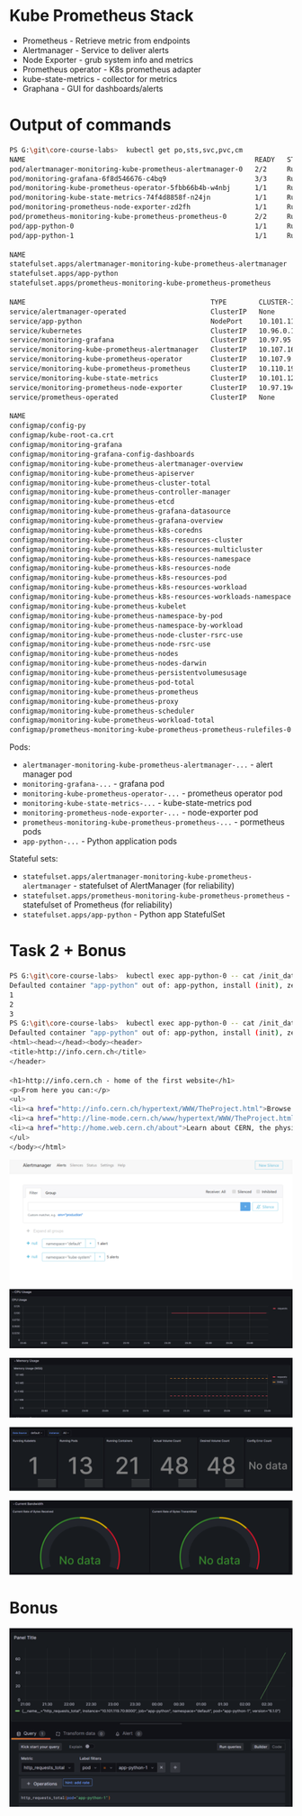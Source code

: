# Kube Prometheus Stack

- Prometheus - Retrieve metric from endpoints
- Alertmanager - Service to deliver alerts
- Node Exporter - grub system info and metrics
- Prometheus operator - K8s prometheus adapter
- kube-state-metrics - collector for metrics
- Graphana - GUI for dashboards/alerts

# Output of commands

```bash
PS G:\git\core-course-labs>  kubectl get po,sts,svc,pvc,cm
NAME                                                         READY   STATUS    RESTARTS   AGE
pod/alertmanager-monitoring-kube-prometheus-alertmanager-0   2/2     Running   0          119s
pod/monitoring-grafana-6f8d546676-c4bq9                      3/3     Running   0          2m37s
pod/monitoring-kube-prometheus-operator-5fbb66b4b-w4nbj      1/1     Running   0          2m37s
pod/monitoring-kube-state-metrics-74f4d8858f-n24jn           1/1     Running   0          2m37s
pod/monitoring-prometheus-node-exporter-zd2fh                1/1     Running   0          2m37s
pod/prometheus-monitoring-kube-prometheus-prometheus-0       2/2     Running   0          119s
pod/app-python-0                                             1/1     Running   0          3m47s
pod/app-python-1                                             1/1     Running   0          3m47s

NAME                                                                    READY   AGE
statefulset.apps/alertmanager-monitoring-kube-prometheus-alertmanager   1/1     119s
statefulset.apps/app-python                                             2/2     3m47s
statefulset.apps/prometheus-monitoring-kube-prometheus-prometheus       1/1     119s

NAME                                              TYPE        CLUSTER-IP       EXTERNAL-IP   PORT(S)                      AGE
service/alertmanager-operated                     ClusterIP   None             <none>        9093/TCP,9094/TCP,9094/UDP   119s
service/app-python                                NodePort    10.101.119.70    <none>        8000:32523/TCP               3m47s
service/kubernetes                                ClusterIP   10.96.0.1        <none>        443/TCP                      15m
service/monitoring-grafana                        ClusterIP   10.97.95.83      <none>        80/TCP                       2m37s
service/monitoring-kube-prometheus-alertmanager   ClusterIP   10.107.164.44    <none>        9093/TCP,8080/TCP            2m37s
service/monitoring-kube-prometheus-operator       ClusterIP   10.107.9.40      <none>        443/TCP                      2m37s
service/monitoring-kube-prometheus-prometheus     ClusterIP   10.110.198.61    <none>        9090/TCP,8080/TCP            2m37s
service/monitoring-kube-state-metrics             ClusterIP   10.101.124.243   <none>        8080/TCP                     2m37s
service/monitoring-prometheus-node-exporter       ClusterIP   10.97.194.51     <none>        9100/TCP                     2m37s
service/prometheus-operated                       ClusterIP   None             <none>        9090/TCP                     119s

NAME                                                                     DATA   AGE
configmap/config-py                                                      2      3m47s
configmap/kube-root-ca.crt                                               1      15m
configmap/monitoring-grafana                                             1      2m38s
configmap/monitoring-grafana-config-dashboards                           1      2m38s
configmap/monitoring-kube-prometheus-alertmanager-overview               1      2m38s
configmap/monitoring-kube-prometheus-apiserver                           1      2m38s
configmap/monitoring-kube-prometheus-cluster-total                       1      2m38s
configmap/monitoring-kube-prometheus-controller-manager                  1      2m38s
configmap/monitoring-kube-prometheus-etcd                                1      2m38s
configmap/monitoring-kube-prometheus-grafana-datasource                  1      2m38s
configmap/monitoring-kube-prometheus-grafana-overview                    1      2m38s
configmap/monitoring-kube-prometheus-k8s-coredns                         1      2m38s
configmap/monitoring-kube-prometheus-k8s-resources-cluster               1      2m38s
configmap/monitoring-kube-prometheus-k8s-resources-multicluster          1      2m38s
configmap/monitoring-kube-prometheus-k8s-resources-namespace             1      2m38s
configmap/monitoring-kube-prometheus-k8s-resources-node                  1      2m38s
configmap/monitoring-kube-prometheus-k8s-resources-pod                   1      2m38s
configmap/monitoring-kube-prometheus-k8s-resources-workload              1      2m38s
configmap/monitoring-kube-prometheus-k8s-resources-workloads-namespace   1      2m38s
configmap/monitoring-kube-prometheus-kubelet                             1      2m38s
configmap/monitoring-kube-prometheus-namespace-by-pod                    1      2m38s
configmap/monitoring-kube-prometheus-namespace-by-workload               1      2m38s
configmap/monitoring-kube-prometheus-node-cluster-rsrc-use               1      2m38s
configmap/monitoring-kube-prometheus-node-rsrc-use                       1      2m38s
configmap/monitoring-kube-prometheus-nodes                               1      2m38s
configmap/monitoring-kube-prometheus-nodes-darwin                        1      2m38s
configmap/monitoring-kube-prometheus-persistentvolumesusage              1      2m38s
configmap/monitoring-kube-prometheus-pod-total                           1      2m38s
configmap/monitoring-kube-prometheus-prometheus                          1      2m38s
configmap/monitoring-kube-prometheus-proxy                               1      2m38s
configmap/monitoring-kube-prometheus-scheduler                           1      2m38s
configmap/monitoring-kube-prometheus-workload-total                      1      2m38s
configmap/prometheus-monitoring-kube-prometheus-prometheus-rulefiles-0   34     119s
```

Pods:

- `alertmanager-monitoring-kube-prometheus-alertmanager-...` - alert manager pod
- `monitoring-grafana-...` - grafana pod
- `monitoring-kube-prometheus-operator-...` - prometheus operator pod
- `monitoring-kube-state-metrics-...` - kube-state-metrics pod
- `monitoring-prometheus-node-exporter-...` - node-exporter pod
- `prometheus-monitoring-kube-prometheus-prometheus-...` - pormetheus pods
- `app-python-...` - Python application pods

Stateful sets:

- `statefulset.apps/alertmanager-monitoring-kube-prometheus-alertmanager` - statefulset of AlertManager (for reliability)
- `statefulset.apps/prometheus-monitoring-kube-prometheus-prometheus` - statefulset of Prometheus (for reliability)
- `statefulset.apps/app-python` - Python app StatefulSet

# Task 2 + Bonus

```bash
PS G:\git\core-course-labs>  kubectl exec app-python-0 -- cat /init_data/file
Defaulted container "app-python" out of: app-python, install (init), zero (init), one (init), two (init), three (init)
1
2
3
PS G:\git\core-course-labs>  kubectl exec app-python-0 -- cat /init_data/index.html
Defaulted container "app-python" out of: app-python, install (init), zero (init), one (init), two (init), three (init)
<html><head></head><body><header>
<title>http://info.cern.ch</title>
</header>

<h1>http://info.cern.ch - home of the first website</h1>
<p>From here you can:</p>
<ul>
<li><a href="http://info.cern.ch/hypertext/WWW/TheProject.html">Browse the first website</a></li>
<li><a href="http://line-mode.cern.ch/www/hypertext/WWW/TheProject.html">Browse the first website using the line-mode browser simulator</a></li><li><a href="http://home.web.cern.ch/topics/birth-web">Learn about the birth of the web</a></li>
<li><a href="http://home.web.cern.ch/about">Learn about CERN, the physics laboratory where the web was born</a></li>
</ul>
</body></html>
```

![Alerts list](img/alerts.png)

![CPU Python](img/cpu.png)

![Python memory](img/memory.png)

![Kubelet list](img/kubelet.png)

![network](img/network.png)

# Bonus

![metrics](img/metrics.png)

